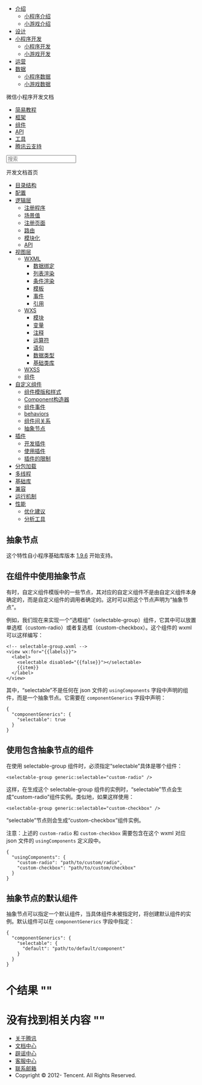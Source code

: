 <div class="book with-summary">

<div class="head">

<div class="head_box">

# [](javascript:; "_('微信公众平台 小程序')")

<div class="header_ctrls">

*   [介绍](javascript:;)
    *   [小程序介绍](https://mp.weixin.qq.com/debug/wxadoc/introduction/index.html)
    *   [小游戏介绍](https://mp.weixin.qq.com/debug/wxagame/introduction/index.html)
*   [设计](https://mp.weixin.qq.com/debug/wxadoc/design/index.html)
*   [小程序开发](javascript:;)
    *   [小程序开发](https://mp.weixin.qq.com/debug/wxadoc/dev/index.html)
    *   [小游戏开发](https://mp.weixin.qq.com/debug/wxagame/dev/index.html)
*   [运营](https://mp.weixin.qq.com/debug/wxadoc/product/index.html)
*   [数据](javascript:;)
    *   [小程序数据](https://mp.weixin.qq.com/debug/wxadoc/analysis/index.html)
    *   [小游戏数据](https://mp.weixin.qq.com/debug/wxagame/analysis/index.html)

</div>

</div>

</div>

<div class="sub_nav_box">

<div class="sub_nav_inner">

<div class="book-summary-opr" id="js-book-summary-opr"><a class="book-summary-btn"></a></div>

<div class="top_sub_nav">

<div class="top_title_wap"><span class="icon_title icon_dev"></span>

微信小程序开发文档

</div>

*   [简易教程](../../)
*   [框架](../MINA.html)
*   [组件](../../component/)
*   [API](../../api/)
*   [工具](../../devtools/devtools.html)
*   [腾讯云支持](../../qcloud/qcloud.html)

</div>

<div id="book-search-input" role="search">

<form><label for="search-input" class="search-icon" id="js-search-icon"></label><input type="text" id="search-input" name="search-input" placeholder="搜索"> </form>

</div>

</div>

</div>

<div class="book-summary">

<div class="book-summary-home" id="js-summary-home"><a><span class="icon_home_s icon_dev"></span><span class="s_title_2">开发文档首页</span></a></div>

<nav role="navigation">

*   [目录结构](../structure.html)
*   [配置](../config.html)
*   [逻辑层](../app-service/)
    *   [注册程序](../app-service/app.html)
    *   [场景值](../app-service/scene.html)
    *   [注册页面](../app-service/page.html)
    *   [路由](../app-service/route.html)
    *   [模块化](../app-service/module.html)
    *   [API](../app-service/api.html)
*   [视图层](../view/)
    *   [WXML](../view/wxml/)
        *   [数据绑定](../view/wxml/data.html)
        *   [列表渲染](../view/wxml/list.html)
        *   [条件渲染](../view/wxml/conditional.html)
        *   [模板](../view/wxml/template.html)
        *   [事件](../view/wxml/event.html)
        *   [引用](../view/wxml/import.html)
    *   [WXS](../view/wxs/)
        *   [模块](../view/wxs/01wxs-module.html)
        *   [变量](../view/wxs/02variate.html)
        *   [注释](../view/wxs/03annotation.html)
        *   [运算符](../view/wxs/04operator.html)
        *   [语句](../view/wxs/05statement.html)
        *   [数据类型](../view/wxs/06datatype.html)
        *   [基础类库](../view/wxs/07basiclibrary.html)
    *   [WXSS](../view/wxss.html)
    *   [组件](../view/component.html)
*   [自定义组件](./)
    *   [组件模版和样式](wxml-wxss.html)
    *   [Component构造器](component.html)
    *   [组件事件](events.html)
    *   [behaviors](behaviors.html)
    *   [组件间关系](relations.html)
    *   [抽象节点](generics.html)
*   [插件](../plugin/)
    *   [开发插件](../plugin/development.html)
    *   [使用插件](../plugin/using.html)
    *   [插件的限制](../plugin/api-limit.html)
*   [分包加载](../subpackages.html)
*   [多线程](../workers.html)
*   [基础库](../client-lib.html)
*   [兼容](../compatibility.html)
*   [运行机制](../operating-mechanism.html)
*   [性能](../performance/)
    *   [优化建议](../performance/tips.html)
    *   [分析工具](../performance/tools.html)

</nav>

</div>

<div class="book-body">

<div class="body-inner">

<div class="page-wrapper" tabindex="-1" role="main">

<div class="page-inner">

<div id="book-search-results">

<div class="search-noresults">

<section class="normal markdown-section">

# 抽象节点

这个特性自小程序基础库版本 [1.9.6](../compatibility.html "基础库 1.9.6 开始支持，低版本需做兼容处理。") 开始支持。

## 在组件中使用抽象节点

有时，自定义组件模版中的一些节点，其对应的自定义组件不是由自定义组件本身确定的，而是自定义组件的调用者确定的。这时可以把这个节点声明为“抽象节点”。

例如，我们现在来实现一个“选框组”（selectable-group）组件，它其中可以放置单选框（custom-radio）或者复选框（custom-checkbox）。这个组件的 wxml 可以这样编写：

    <!-- selectable-group.wxml -->
    <view wx:for="{{labels}}">
      <label>
        <selectable disabled="{{false}}"></selectable>
        {{item}}
      </label>
    </view>

其中，“selectable”不是任何在 json 文件的 `usingComponents` 字段中声明的组件，而是一个抽象节点。它需要在 `componentGenerics` 字段中声明：

    {
      "componentGenerics": {
        "selectable": true
      }
    }

## 使用包含抽象节点的组件

在使用 selectable-group 组件时，必须指定“selectable”具体是哪个组件：

    <selectable-group generic:selectable="custom-radio" />

这样，在生成这个 selectable-group 组件的实例时，“selectable”节点会生成“custom-radio”组件实例。类似地，如果这样使用：

    <selectable-group generic:selectable="custom-checkbox" />

“selectable”节点则会生成“custom-checkbox”组件实例。

注意：上述的 `custom-radio` 和 `custom-checkbox` 需要包含在这个 wxml 对应 json 文件的 `usingComponents` 定义段中。

    {
      "usingComponents": {
        "custom-radio": "path/to/custom/radio",
        "custom-checkbox": "path/to/custom/checkbox"
      }
    }

## 抽象节点的默认组件

抽象节点可以指定一个默认组件，当具体组件未被指定时，将创建默认组件的实例。默认组件可以在 `componentGenerics` 字段中指定：

    {
      "componentGenerics": {
        "selectable": {
          "default": "path/to/default/component"
        }
      }
    }

</section>

</div>

<div class="search-results">

<div class="has-results">

# <span class="search-results-count"></span>个结果 "<span class="search-query"></span>"

</div>

<div class="no-results">

# 没有找到相关内容 "<span class="search-query"></span>"

</div>

</div>

</div>

</div>

</div>

<div class="foot" id="footer">

*   [关于腾讯](http://www.tencent.com/zh-cn/index.shtml)
*   [文档中心](https://mp.weixin.qq.com/debug/wxadoc/introduction/index.html?t=1484641676&)
*   [辟谣中心](https://mp.weixin.qq.com/cgi-bin/opshowpage?action=dispelinfo&lang=zh_CN&begin=1&count=9)
*   [客服中心](http://kf.qq.com/faq/120911VrYVrA1509086vyumm.html)
*   [联系邮箱](mailto:weixinmp@qq.com)
*   Copyright © 2012-<span id="s_copyright_year"></span> Tencent. All Rights Reserved.

</div>

</div>

[](relations.html)[](../plugin/)</div>

</div>